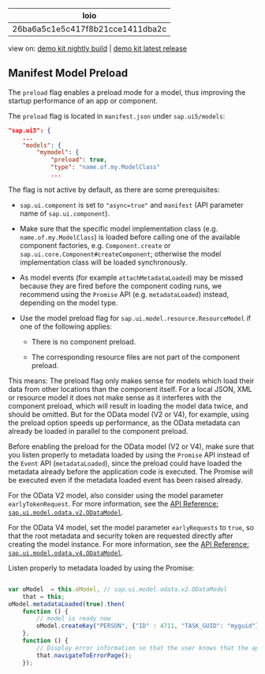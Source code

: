 <!-- loio26ba6a5c1e5c417f8b21cce1411dba2c -->

| loio |
| -----|
| 26ba6a5c1e5c417f8b21cce1411dba2c |

<div id="loio">

view on: [demo kit nightly build](https://openui5nightly.hana.ondemand.com/#/topic/26ba6a5c1e5c417f8b21cce1411dba2c) | [demo kit latest release](https://openui5.hana.ondemand.com/#/topic/26ba6a5c1e5c417f8b21cce1411dba2c)</div>

## Manifest Model Preload

The `preload` flag enables a preload mode for a model, thus improving the startup performance of an app or component.

The `preload` flag is located in `manifest.json` under `sap.ui5/models`:

```json
"sap.ui5": {
    ...
    "models": {
        "mymodel": {
            "preload": true,
            "type": "name.of.my.ModelClass"
            ...
```

The flag is not active by default, as there are some prerequisites:

-   `sap.ui.component` is set to `"async=true"` and `manifest` \(API parameter name of `sap.ui.component`\).

-   Make sure that the specific model implementation class \(e.g. `name.of.my.ModelClass`\) is loaded before calling one of the available component factories, e.g. `Component.create` or `sap.ui.core.Component#createComponent`; otherwise the model implementation class will be loaded synchronously.

-   As model events \(for example `attachMetadataLoaded`\) may be missed because they are fired before the component coding runs, we recommend using the `Promise` API \(e.g. `metadataLoaded`\) instead, depending on the model type.

-   Use the model preload flag for `sap.ui.model.resource.ResourceModel` if one of the following applies:

    -   There is no component preload.

    -   The corresponding resource files are not part of the component preload.



This means: The preload flag only makes sense for models which load their data from other locations than the component itself. For a local JSON, XML or resource model it does not make sense as it interferes with the component preload, which will result in loading the model data twice, and should be omitted. But for the OData model \(V2 or V4\), for example, using the preload option speeds up performance, as the OData metadata can already be loaded in parallel to the component preload.

Before enabling the preload for the OData model \(V2 or V4\), make sure that you listen properly to metadata loaded by using the `Promise` API instead of the `Event` API \(`metadataLoaded`\), since the preload could have loaded the metadata already before the application code is executed. The Promise will be executed even if the metadata loaded event has been raised already.

For the OData V2 model, also consider using the model parameter `earlyTokenRequest`. For more information, see the [API Reference: `sap.ui.model.odata.v2.ODataModel`](https://openui5.hana.ondemand.com/#/api/sap.ui.model.odata.v2.ODataModel). 

For the OData V4 model, set the model parameter `earlyRequests` to `true`, so that the root metadata and security token are requested directly after creating the model instance. For more information, see the [API Reference: `sap.ui.model.odata.v4.ODataModel`](https://openui5.hana.ondemand.com/#/api/sap.ui.model.odata.v4.ODataModel). 

Listen properly to metadata loaded by using the Promise:

```js

var oModel  = this.oModel, // sap.ui.model.odata.v2.ODataModel
    that = this;
oModel.metadataLoaded(true).then(
    function () {
        // model is ready now
        oModel.createKey("PERSON", {"ID" : 4711, "TASK_GUID": "myguid"});
    },
    function () {
        // Display error information so that the user knows that the application does not work.
        that.navigateToErrorPage();
    });
```

